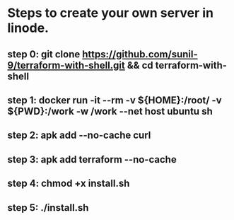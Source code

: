 # Steps to create your own server in linode.

## step 0: git clone https://github.com/sunil-9/terraform-with-shell.git && cd terraform-with-shell

## step 1: docker run -it --rm -v ${HOME}:/root/ -v ${PWD}:/work -w /work --net host ubuntu sh

## step 2: apk add --no-cache curl

## step 3: apk add terraform --no-cache

## step 4: chmod +x install.sh
## step 5: ./install.sh
